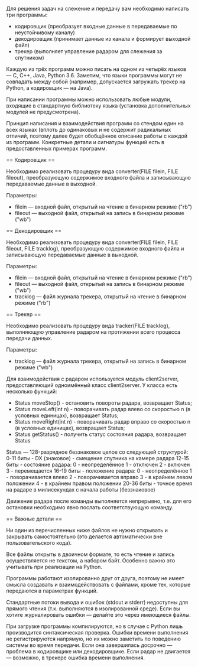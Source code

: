 Для решения задач на слежение и передачу вам необходимо написать три программы:
- кодировщик (преобразует входные данные в передаваемые по неустойчивому каналу)
- декодировщик (принимает данные из канала и формирует выходной файл)
- трекер (выполняет управление радаром  для слежения за спутником)

Каждую из трёх программ можно писать на одном из четырёх языков — C, C++, Java, Python 3.6. Заметим, что языки программы могут не совпадать между собой (например, допускается загружать трекер на Python, а кодировщик — на Java).

При написании программы можно использовать любые модули, входящие в стандартную библиотеку языка (установка дополнительных модулей не предусмотрена).

Принцип написания и взаимодействия программ со стендом един на всех языках (вплоть до одинаковых и не содержит радикальных отличий, поэтому далее будет обобщённое описание работы с каждой из программ. Конкретные детали и сигнатуры функций есть в предоставленных примерах программ.

== Кодировщик ==

Необходимо реализовать процедуру вида converter(FILE filein, FILE fileout), преобразующую содержимое входного файла и записывающую передаваемые данные в выходной.

Параметры:
- filein — входной файл, открытый на чтение в бинарном режиме ("rb")
- fileout — выходной файл, открытый на запись в бинарном режиме ("wb")

== Декодировщик == 

Необходимо реализовать процедуру вида converter(FILE filein, FILE fileout, FILE tracklog), преобразующую содержимое входного файла и записывающую передаваемые данные в выходной.

Параметры:
- filein — входной файл, открытый на чтение в бинарном режиме ("rb")
- fileout — выходной файл, открытый на запись в бинарном режиме ("wb")
- tracklog — файл журнала трекера, открытый на чтение в бинарном режиме ("rb")

== Трекер == 

Необходимо реализовать процедуру вида tracker(FILE tracklog), выполняющую управление радаром на протяжении всего процесса передачи данных. 

Параметры:
- tracklog — файл журнала трекера, открытый на запись в бинарном режиме ("wb")

Для взаимодействия с радаром используется модуль client2server, предоставляющий одноимённый класс client2server. У класса есть несколько функций:

- Status moveStop() - остановить повороты радара, возвращает Status;
- Status moveLeft(int n) - поворачивать радар влево со скоростью n (в условных единицах), возвращает Status;
- Status moveRight(int n) - поворачивать радар вправо со скоростью n (в условных единицах), возвращает Status;
- Status getStatus() - получить статус состояния радара, возвращает Status

Status — 128-разрядное беззнаковое целое со следующей структурой:
  0-11 биты - DX (знаковое) - смещение спутника на камере радара
  12-15 биты - состояние радара:
    0 - неопределённое
    1 - отключен
    2 - включен
    3 - перемещается
  16-19 биты - положение радара:
    0 - неопределённое
    1 - поворачивается влево
    2 - поворачивается вправо
    3 - в крайнем левом положении
    4 - в крайнем правом положении
  20-36 биты - точное время на радаре в милисекундах с начала работы (беззнаковое)

Движение радара после команды выполняется непрерывно, т.е. для его остановки необходимо явно послать соответствующую команду.

== Важные детали ==

Ни один из перечисленных ниже файлов не нужно открывать и закрывать самостоятельно (это делается автоматически вне пользовательского кода).

Все файлы открыты в двоичном формате, то есть чтение и запись осуществляется не текстом, а набором байт. Особенно важно это учитывать при реализации на Python.

Программы работают изолированно друг от друга, поэтому не имеет смысла создавать и взаимодействовать с файлами, кроме тех, которые передаются в параметрах функций. 

Стандартные потоки вывода и ошибок (stdout и stderr) недоступны для прямого чтения (т.к. выполняются в изолированной среде). Если вы хотите журналировать ошибки — делайте это через имеющиеся файлы.

При загрузке программы компилируются, но в случае с Python лишь производится синтаксическая проверка. Ошибки времени выполнения не регистрируются напрямую, но их можно заметить по поведению системы во время передачи. Если она завершилась досрочно — проблема в кодировщике или декодировщике. Если радар не двигается — возможно, в трекере ошибка времени выполнения.
